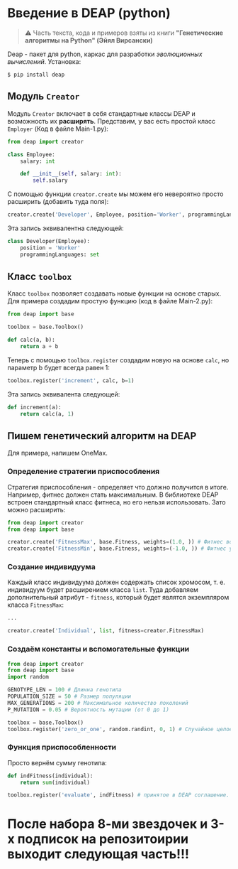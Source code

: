 
# Введение в DEAP (python)

> :warning: Часть текста, кода и примеров взяты из книги **"Генетические алгоритмы на Python" (Эйял Вирсански)**

Deap - пакет для python, каркас для разработки _эволюционных вычислений_. Установка:

`$ pip install deap`

## Модуль `Creator`

Модуль `Creator` включает в себя стандартные классы DEAP и возможность их **расширять**. Представим, у вас есть простой класс `Employer` (Код в файле Main-1.py):

```python
from deap import creator

class Employee:
    salary: int

    def __init__(self, salary: int):
        self.salary
```

С помощью функции `creator.create` мы можем его невероятно просто расширить (добавить туда поля):

```python
creator.create('Developer', Employee, position='Worker', programmingLanguages=set)
```

Эта запись эквивалентна следующей:

```python
class Developer(Employee):
    position = 'Worker'
    programmingLanguages: set
```

## Класс `toolbox`

Класс `toolbox` позволяет создавать новые функции на основе старых. Для примера создадим простую функцию (код в файле Main-2.py):

```python
from deap import base

toolbox = base.Toolbox()

def calc(a, b):
    return a + b
```

Теперь с помощью `toolbox.register` создадим новую на основе `calc`, но параметр b будет всегда равен 1:

```python
toolbox.register('increment', calc, b=1)
```

Эта запись эквивалента следующей:

```python
def increment(a):
    return calc(a, 1)
```

## Пишем генетический алгоритм на DEAP

Для примера, напишем OneMax.

### Определение стратегии приспособления

Стратегия приспособления - определяет что должно получится в итоге. Например, фитнес должен стать максимальным. В библиотеке DEAP встроен стандартный класс фитнеса, но его нельзя использовать. Зато можно расширить:

```python
from deap import creator
from deap import base

creator.create('FitnessMax', base.Fitness, weights=(1.0, )) # Фитнес возрастать
creator.create('FitnessMin', base.Fitness, weights=(-1.0, )) # Фитнес уменьшатся
```

### Создание индивидуума

Каждый класс индивидуума должен содержать список хромосом, т. е. индивидуум будет расширением класса `list`. Туда добавляем дополнительный атрибут - `fitness`, который будет являтся экземпляром класса `FitnessMax`:

```python
...

creator.create('Individual', list, fitness=creator.FitnessMax)
```

### Создаём константы и вспомогательные функции

```python
from deap import creator
from deap import base
import random

GENOTYPE_LEN = 100 # Длинна генотипа
POPULATION_SIZE = 50 # Размер популяции
MAX_GENERATIONS = 200 # Максимальное количество поколений
P_MUTATION = 0.05 # Вероятность мутации (от 0 до 1)

toolbox = base.Toolbox()
toolbox.register('zero_or_one', random.randint, 0, 1) # Случайное целое число от 0 до 1
```

### Функция приспособленности

Просто вернём сумму генотипа:

```python
def indFitness(individual):
    return sum(individual)

toolbox.register('evaluate', indFitness) # принятое в DEAP соглашение. evaluate - фитнес
```

# После набора 8-ми звездочек и 3-х подписок на репозитоирии выходит следующая часть!!!
